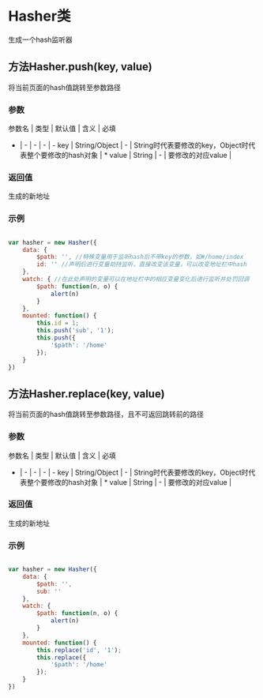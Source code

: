# Hasher类

生成一个hash监听器

## 方法Hasher.push(key, value)

将当前页面的hash值跳转至参数路径

### 参数

参数名 | 类型 | 默认值 | 含义 | 必填
- | - | - | - | -
key | String/Object | - | String时代表要修改的key，Object时代表整个要修改的hash对象 | *
value | String | - | 要修改的对应value |

### 返回值

生成的新地址

### 示例

```js

var hasher = new Hasher({
    data: {
        $path: '', //特殊变量用于监听hash后不带key的参数，如#/home/index
        id: '' //声明后进行变量劫持监听，直接改变该变量，可以改变地址栏中hash
    },
    watch: { //在此处声明的变量可以在地址栏中的相应变量变化后进行监听并处罚回调
        $path: function(n, o) {
            alert(n)
        }
    },
    mounted: function() {
        this.id = 1;
        this.push('sub', '1');
        this.push({
            '$path': '/home'
        });
    }
})

```

## 方法Hasher.replace(key, value)

将当前页面的hash值跳转至参数路径，且不可返回跳转前的路径

### 参数

参数名 | 类型 | 默认值 | 含义 | 必填
- | - | - | - | -
key | String/Object | - | String时代表要修改的key，Object时代表整个要修改的hash对象 | *
value | String | - | 要修改的对应value |

### 返回值

生成的新地址

### 示例

```js

var hasher = new Hasher({
    data: {
        $path: '',
        sub: ''
    },
    watch: {
        $path: function(n, o) {
            alert(n)
        }
    },
    mounted: function() {
        this.replace('id', '1');
        this.replace({
            '$path': '/home'
        });
    }
})

```
